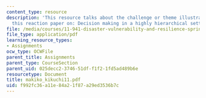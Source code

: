 ```yaml
---
content_type: resource
description: 'This resource talks about the challenge or theme illustrated by this
  this reaction paper on: Decision making in a highly hierarchical setting (Japan).'
file: /media/courses/11-941-disaster-vulnerability-and-resilience-spring-2005/f992fc36a11e84a21f87a29ed3536b7c_makiko_kikuchi11.pdf
file_type: application/pdf
learning_resource_types:
- Assignments
ocw_type: OCWFile
parent_title: Assignments
parent_type: CourseSection
parent_uid: 025decc2-3746-51df-f1f2-1fd5ad489b6e
resourcetype: Document
title: makiko_kikuchi11.pdf
uid: f992fc36-a11e-84a2-1f87-a29ed3536b7c
---
```

